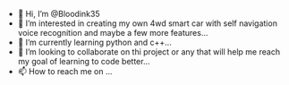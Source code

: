 - 👋 Hi, I’m @Bloodink35
- 👀 I’m interested in creating my own 4wd smart car with self navigation voice recognition and maybe a few more features...
- 🌱 I’m currently learning python and c++...
- 💞️ I’m looking to collaborate on thi project or any that will help me reach my goal of learning to code better...
- 📫 How to reach me on ...

<!---
Bloodink35/Bloodink35 is a ✨ special ✨ repository because its `README.md` (this file) appears on your GitHub profile.
You can click the Preview link to take a look at your changes.
--->
